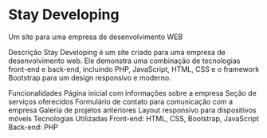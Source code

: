 # Stay Developing
Um site para uma empresa de desenvolvimento WEB


Descrição
Stay Developing é um site criado para uma empresa de desenvolvimento web. Ele demonstra uma combinação de tecnologias front-end e back-end, incluindo PHP, JavaScript, HTML, CSS e o framework Bootstrap para um design responsivo e moderno.

Funcionalidades
Página inicial com informações sobre a empresa
Seção de serviços oferecidos
Formulário de contato para comunicação com a empresa
Galeria de projetos anteriores
Layout responsivo para dispositivos móveis
Tecnologias Utilizadas
Front-end: HTML, CSS, Bootstrap, JavaScript
Back-end: PHP

